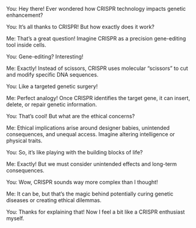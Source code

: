 You: Hey there! Ever wondered how CRISPR technology impacts genetic enhancement?

You: It’s all thanks to CRISPR! But how exactly does it work?

Me: That’s a great question! Imagine CRISPR as a precision gene-editing tool inside cells.

You: Gene-editing? Interesting!

Me: Exactly! Instead of scissors, CRISPR uses molecular “scissors” to cut and modify specific DNA sequences.

You: Like a targeted genetic surgery!

Me: Perfect analogy! Once CRISPR identifies the target gene, it can insert, delete, or repair genetic information.

You: That’s cool! But what are the ethical concerns?

Me: Ethical implications arise around designer babies, unintended consequences, and unequal access. Imagine altering intelligence or physical traits.

You: So, it’s like playing with the building blocks of life?

Me: Exactly! But we must consider unintended effects and long-term consequences.

You: Wow, CRISPR sounds way more complex than I thought!

Me: It can be, but that’s the magic behind potentially curing genetic diseases or creating ethical dilemmas.

You: Thanks for explaining that! Now I feel a bit like a CRISPR enthusiast myself.
